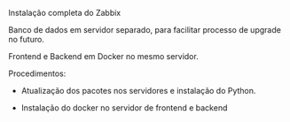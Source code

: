 Instalação completa do Zabbix

Banco de dados em servidor separado, para facilitar processo de upgrade no futuro.

Frontend e Backend em Docker no mesmo servidor.

Procedimentos:

- Atualização dos pacotes nos servidores e instalação do Python.

- Instalação do docker no servidor de frontend e backend

